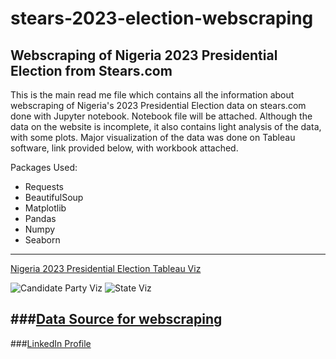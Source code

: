 # stears-2023-election-webscraping
## Webscraping of Nigeria 2023 Presidential Election from Stears.com

This is the main read me file which contains all the information about webscraping of Nigeria's 2023 Presidential Election data on stears.com done with Jupyter notebook. Notebook file will be attached. Although the data on the website is incomplete, it also contains light analysis of the data, with some plots. Major visualization of the data was done on Tableau software, link provided below, with workbook attached.

Packages Used:
- Requests
- BeautifulSoup
- Matplotlib
- Pandas
- Numpy
- Seaborn

---
[Nigeria 2023 Presidential Election Tableau Viz](https://public.tableau.com/views/ElectionAnalysisNigeria2023/NigeriaElectionDashboard1?:language=en-GB&:display_count=n&:origin=viz_share_link)

![Candidate Party Viz](https://user-images.githubusercontent.com/47758859/226441318-c80d24d9-063e-4374-a231-acc1ad8f3a46.png)
![State Viz](https://user-images.githubusercontent.com/47758859/226441327-32772fe7-5d9e-4f5e-9666-cb691f43067c.png)

###[Data Source for webscraping](https://www.stears.co/elections/2023/president/)
---
###[LinkedIn Profile](https://www.linkedin.com/in/chris-dataanalyst/)
